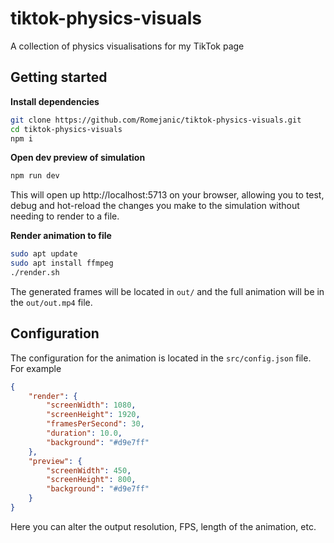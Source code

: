 # tiktok-physics-visuals
A collection of physics visualisations for my TikTok page

## Getting started
**Install dependencies**
```sh
git clone https://github.com/Romejanic/tiktok-physics-visuals.git
cd tiktok-physics-visuals
npm i
```

**Open dev preview of simulation**
```sh
npm run dev
```

This will open up http://localhost:5713 on your browser, allowing you to test, debug and hot-reload the changes you make to the simulation without needing to render to a file.

**Render animation to file**
```sh
sudo apt update
sudo apt install ffmpeg
./render.sh
```
The generated frames will be located in `out/` and the full animation will be in the `out/out.mp4` file.

## Configuration
The configuration for the animation is located in the `src/config.json` file. For example
```json
{
    "render": {
        "screenWidth": 1080,
        "screenHeight": 1920,
        "framesPerSecond": 30,
        "duration": 10.0,
        "background": "#d9e7ff"
    },
    "preview": {
        "screenWidth": 450,
        "screenHeight": 800,
        "background": "#d9e7ff"
    }
}
```

Here you can alter the output resolution, FPS, length of the animation, etc.

